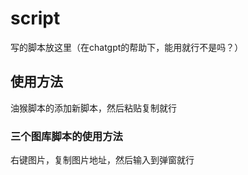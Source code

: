 # script
写的脚本放这里（在chatgpt的帮助下，能用就行不是吗？）

## 使用方法
油猴脚本的添加新脚本，然后粘贴复制就行

### 三个图库脚本的使用方法
右键图片，复制图片地址，然后输入到弹窗就行

